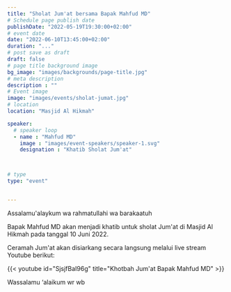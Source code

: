 ```yaml
---
title: "Sholat Jum'at bersama Bapak Mahfud MD"
# Schedule page publish date
publishDate: "2022-05-19T19:30:00+02:00"
# event date
date: "2022-06-10T13:45:00+02:00"
duration: "..."
# post save as draft
draft: false
# page title background image
bg_image: "images/backgrounds/page-title.jpg"
# meta description
description : ""
# Event image
image: "images/events/sholat-jumat.jpg"
# location
location: "Masjid Al Hikmah"

speaker:
  # speaker loop
  - name : "Mahfud MD"
    image : "images/event-speakers/speaker-1.svg"
    designation : "Khatib Sholat Jum'at"



# type
type: "event"


---
```


Assalamu'alaykum wa rahmatullahi wa barakaatuh

Bapak Mahfud MD akan menjadi khatib untuk sholat Jum'at di Masjid Al Hikmah pada tanggal 10 Juni 2022.

Ceramah Jum'at akan disiarkang secara langsung melalui live stream Youtube berikut:

{{< youtube id="SjsjfBaI96g" title="Khotbah Jum'at Bapak Mahfud MD" >}}


Wassalamu ‘alaikum wr wb
